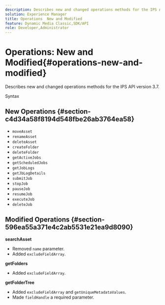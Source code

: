 ```yaml
---
description: Describes new and changed operations methods for the IPS API version 3.7.
solution: Experience Manager
title: Operations  New and Modified
feature: Dynamic Media Classic,SDK/API
role: Developer,Administrator
---
```


# Operations: New and Modified{#operations-new-and-modified}

Describes new and changed operations methods for the IPS API version 3.7.

 Syntax 

## New Operations {#section-c4d34a58f8194d548fbe26ab3764ea58}

* `moveAsset` 
* `renameAsset` 
* `deleteAsset` 
* `createFolder` 
* `deleteFolder` 
* `getActiveJobs` 
* `getScheduledJobs` 
* `getJobLogs` 
* `getJbLogDetails` 
* `submitJob` 
* `stopJob` 
* `pauseJob` 
* `resumeJob` 
* `executeJob` 
* `deleteJob`

## Modified Operations {#section-596ea55a371e4c2ab5531e21ea9d8090}

**searchAsset**

* Removed `name` parameter. 
* Added `excludeFieldArray`.

**getFolders**

* Added `excludeFieldArray`.

**getFolderTree**

* Added `excludeFieldArray` and `getUniqueMetadataValues`. 
* Made `fieldHandle` a required parameter.

